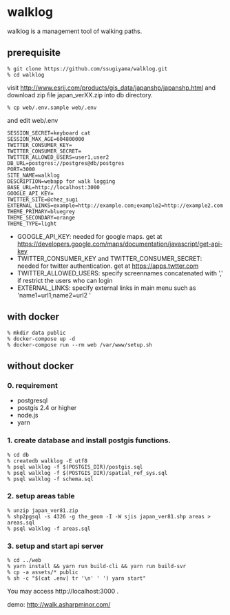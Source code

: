 # walklog

walklog is a management tool of walking paths.

## prerequisite
    % git clone https://github.com/ssugiyama/walklog.git
    % cd walklog

visit http://www.esrij.com/products/gis_data/japanshp/japanshp.html and download zip file japan_verXX.zip into db directory.

    % cp web/.env.sample web/.env

and edit web/.env 

```
SESSION_SECRET=keyboard cat
SESSION_MAX_AGE=604800000
TWITTER_CONSUMER_KEY=
TWITTER_CONSUMER_SECRET=
TWITTER_ALLOWED_USERS=user1,user2
DB_URL=postgres://postgres@db/postgres
PORT=3000
SITE_NAME=walklog
DESCRIPTION=webapp for walk logging
BASE_URL=http://localhost:3000
GOOGLE_API_KEY=
TWITTER_SITE=@chez_sugi
EXTERNAL_LINKS=example=http://example.com;example2=http://example2.com
THEME_PRIMARY=bluegrey
THEME_SECONDARY=orange
THEME_TYPE=light
```

- GOOGLE_API_KEY: needed for google maps. get at https://developers.google.com/maps/documentation/javascript/get-api-key
- TWITTER_CONSUMER_KEY and TWITTER_CONSUMER_SECRET: needed for twitter authentication. get at https://apps.twtter.com
- TWITTER_ALLOWED_USERS: specify screennames concatenated with ',' if restrict the users who can login
- EXTERNAL_LINKS: specify external links in main menu such as 'name1=url1;name2=url2
'
## with docker
    % mkdir data public
    % docker-compose up -d
    % docker-compose run --rm web /var/www/setup.sh

## without docker 

### 0. requirement

- postgresql
- postgis 2.4 or higher
- node.js
- yarn 

### 1. create database and install postgis functions.
    % cd db
    % createdb walklog -E utf8
    % psql walklog -f $(POSTGIS_DIR)/postgis.sql
    % psql walklog -f $(POSTGIS_DIR)/spatial_ref_sys.sql
    % psql walklog -f schema.sql

### 2. setup areas table
    % unzip japan_ver81.zip
    % shp2pgsql -s 4326 -g the_geom -I -W sjis japan_ver81.shp areas > areas.sql
    % psql walklog -f areas.sql

### 3. setup and start api server
    % cd ../web
    % yarn install && yarn run build-cli && yarn run build-svr
    % cp -a assets/* public
    % sh -c "$(cat .env| tr '\n' ' ') yarn start"

You may access http://localhost:3000 . 

 demo: http://walk.asharpminor.com/

